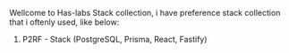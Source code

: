 Wellcome to Has-labs Stack collection, i have preference stack collection that i oftenly used, like below:
1. P2RF - Stack (PostgreSQL, Prisma, React, Fastify)